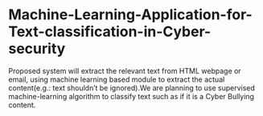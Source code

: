 # Machine-Learning-Application-for-Text-classification-in-Cyber-security
Proposed system will extract the relevant text from HTML webpage or email, using machine learning based module to extract the actual content(e.g.: text shouldn’t be ignored).We are planning to use supervised machine-learning algorithm to classify text such as if it is a Cyber Bullying content. 
